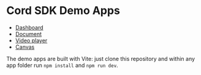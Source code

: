 # Cord SDK Demo Apps

- [Dashboard](https://docs.cord.com/get-started/demo-apps/dashboard-new)
- [Document](https://docs.cord.com/get-started/demo-apps/document-new)
- [Video player](https://docs.cord.com/get-started/demo-apps/video-player)
- [Canvas](https://docs.cord.com/get-started/demo-apps/canvas)

The demo apps are built with Vite: just clone this repository and within any app folder run `npm install` and `npm run dev`.
